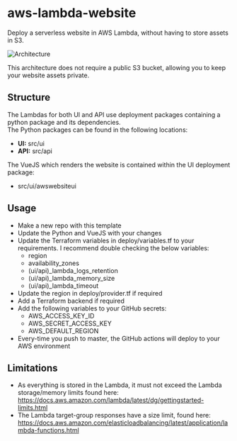 # aws-lambda-website
Deploy a serverless website in AWS Lambda, without having to store assets in S3.

![Architecture](../assets/lambda-website.png)

This architecture does not require a public S3 bucket, allowing you to keep your website assets private.
## Structure
The Lambdas for both UI and API use deployment packages containing a python package and its dependencies.<br>
The Python packages can be found in the following locations: 
- <b>UI:</b>  src/ui <br>
- <b>API:</b> src/api <br>

The VueJS which renders the website is contained within the UI deployment package:
- src/ui/awswebsiteui

## Usage
- Make a new repo with this template
- Update the Python and VueJS with your changes
- Update the Terraform variables in deploy/variables.tf to your requirements. I recommend double checking the below variables:
    - region
    - availability_zones
    - (ui/api)_lambda_logs_retention
    - (ui/api)_lambda_memory_size
    - (ui/api)_lambda_timeout
- Update the region in deploy/provider.tf if required
- Add a Terraform backend if required
- Add the following variables to your GitHub secrets:
    - AWS_ACCESS_KEY_ID
    - AWS_SECRET_ACCESS_KEY
    - AWS_DEFAULT_REGION
- Every-time you push to master, the GitHub actions will deploy to your AWS environment  

## Limitations
- As everything is stored in the Lambda, it must not exceed the Lambda storage/memory limits found here:
    https://docs.aws.amazon.com/lambda/latest/dg/gettingstarted-limits.html
- The Lambda target-group responses have a size limit, found here:
    https://docs.aws.amazon.com/elasticloadbalancing/latest/application/lambda-functions.html
    